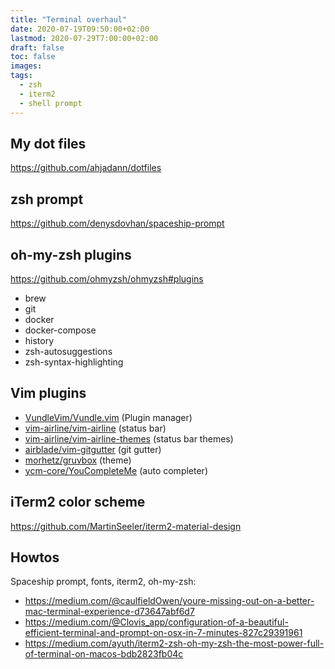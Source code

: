 ```yaml
---
title: "Terminal overhaul"
date: 2020-07-19T09:50:00+02:00
lastmod: 2020-07-29T7:00:00+02:00
draft: false
toc: false
images:
tags:
  - zsh
  - iterm2
  - shell prompt
---
```


## My dot files

<https://github.com/ahjadann/dotfiles>

## zsh prompt

<https://github.com/denysdovhan/spaceship-prompt>

## oh-my-zsh plugins

<https://github.com/ohmyzsh/ohmyzsh#plugins>

- brew
- git
- docker
- docker-compose
- history
- zsh-autosuggestions
- zsh-syntax-highlighting

## Vim plugins

- [VundleVim/Vundle.vim](https://github.com/VundleVim/Vundle.vim) (Plugin manager)
- [vim-airline/vim-airline](https://github.com/vim-airline/vim-airline) (status bar)
- [vim-airline/vim-airline-themes](https://github.com/vim-airline/vim-airline-themes) (status bar themes)
- [airblade/vim-gitgutter](https://github.com/airblade/vim-gitgutter) (git gutter)
- [morhetz/gruvbox](https://github.com/morhetz/gruvbox) (theme)
- [ycm-core/YouCompleteMe](https://github.com/ycm-core/YouCompleteMe) (auto completer)

## iTerm2 color scheme

<https://github.com/MartinSeeler/iterm2-material-design>

## Howtos

Spaceship prompt, fonts, iterm2, oh-my-zsh:

- <https://medium.com/@caulfieldOwen/youre-missing-out-on-a-better-mac-terminal-experience-d73647abf6d7>
- <https://medium.com/@Clovis_app/configuration-of-a-beautiful-efficient-terminal-and-prompt-on-osx-in-7-minutes-827c29391961>
- <https://medium.com/ayuth/iterm2-zsh-oh-my-zsh-the-most-power-full-of-terminal-on-macos-bdb2823fb04c>

